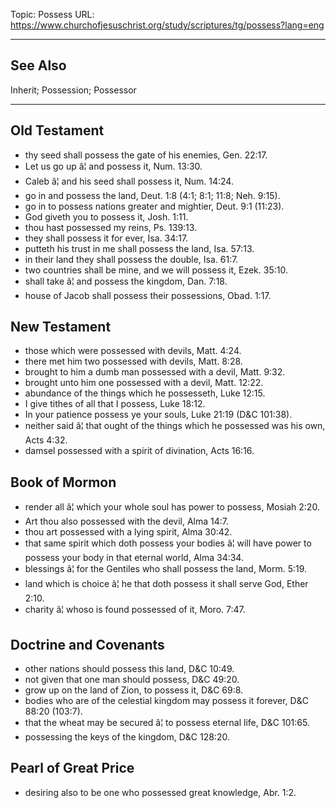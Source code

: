 Topic: Possess
URL: https://www.churchofjesuschrist.org/study/scriptures/tg/possess?lang=eng

---

## See Also

Inherit; Possession; Possessor

---

## Old Testament

- thy seed shall possess the gate of his enemies, Gen. 22:17.
- Let us go up â¦ and possess it, Num. 13:30.
- Caleb â¦ and his seed shall possess it, Num. 14:24.
- go in and possess the land, Deut. 1:8 (4:1; 8:1; 11:8; Neh. 9:15).
- go in to possess nations greater and mightier, Deut. 9:1 (11:23).
- God giveth you to possess it, Josh. 1:11.
- thou hast possessed my reins, Ps. 139:13.
- they shall possess it for ever, Isa. 34:17.
- putteth his trust in me shall possess the land, Isa. 57:13.
- in their land they shall possess the double, Isa. 61:7.
- two countries shall be mine, and we will possess it, Ezek. 35:10.
- shall take â¦ and possess the kingdom, Dan. 7:18.
- house of Jacob shall possess their possessions, Obad. 1:17.

## New Testament

- those which were possessed with devils, Matt. 4:24.
- there met him two possessed with devils, Matt. 8:28.
- brought to him a dumb man possessed with a devil, Matt. 9:32.
- brought unto him one possessed with a devil, Matt. 12:22.
- abundance of the things which he possesseth, Luke 12:15.
- I give tithes of all that I possess, Luke 18:12.
- In your patience possess ye your souls, Luke 21:19 (D&C 101:38).
- neither said â¦ that ought of the things which he possessed was his own, Acts 4:32.
- damsel possessed with a spirit of divination, Acts 16:16.

## Book of Mormon

- render all â¦ which your whole soul has power to possess, Mosiah 2:20.
- Art thou also possessed with the devil, Alma 14:7.
- thou art possessed with a lying spirit, Alma 30:42.
- that same spirit which doth possess your bodies â¦ will have power to possess your body in that eternal world, Alma 34:34.
- blessings â¦ for the Gentiles who shall possess the land, Morm. 5:19.
- land which is choice â¦ he that doth possess it shall serve God, Ether 2:10.
- charity â¦ whoso is found possessed of it, Moro. 7:47.

## Doctrine and Covenants

- other nations should possess this land, D&C 10:49.
- not given that one man should possess, D&C 49:20.
- grow up on the land of Zion, to possess it, D&C 69:8.
- bodies who are of the celestial kingdom may possess it forever, D&C 88:20 (103:7).
- that the wheat may be secured â¦ to possess eternal life, D&C 101:65.
- possessing the keys of the kingdom, D&C 128:20.

## Pearl of Great Price

- desiring also to be one who possessed great knowledge, Abr. 1:2.

